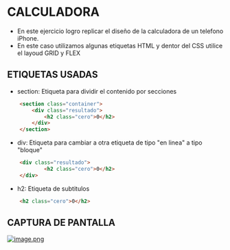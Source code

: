 # CALCULADORA

- En este ejercicio logro replicar el diseño de la calculadora de un telefono iPhone.
- En este caso utilizamos algunas etiquetas HTML y dentor del CSS utilice el layoud GRID y FLEX

## ETIQUETAS USADAS

- section: Etiqueta para dividir el contenido por secciones

```html
    <section class="container">
        <div class="resultado">
            <h2 class="cero">0</h2>
        </div>
    </section>
```
- div: Etiqueta para cambiar a otra etiqueta de tipo "en linea" a tipo "bloque"

```html
    <div class="resultado">
            <h2 class="cero">0</h2>
    </div>
```
- h2: Etiqueta de subtitulos

```html
    <h2 class="cero">0</h2>
```
## CAPTURA DE PANTALLA
[![image.png](https://i.postimg.cc/xC871TJn/image.png)](https://postimg.cc/47Cw8GQS)